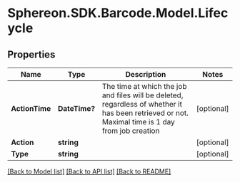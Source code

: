 # Sphereon.SDK.Barcode.Model.Lifecycle
## Properties

Name | Type | Description | Notes
------------ | ------------- | ------------- | -------------
**ActionTime** | **DateTime?** | The time at which the job and files will be deleted, regardless of whether it has been retrieved or not. Maximal time is 1 day from job creation | [optional] 
**Action** | **string** |  | [optional] 
**Type** | **string** |  | [optional] 

[[Back to Model list]](../README.md#documentation-for-models) [[Back to API list]](../README.md#documentation-for-api-endpoints) [[Back to README]](../README.md)

